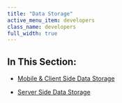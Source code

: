 ```yaml
---
title: "Data Storage"
active_menu_item: developers
class_name: developers
full_width: true
---
```



## In This Section:

 - [Mobile & Client Side Data Storage](mobile-client-side-data-storage/index)

 - [Server Side Data Storage](server-side-data-storage/index)

